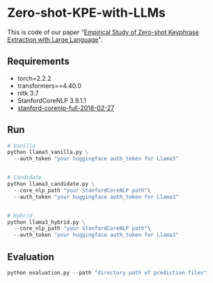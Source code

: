 # Zero-shot-KPE-with-LLMs
This is code of our paper "[Empirical Study of Zero-shot Keyphrase Extraction with Large Language](https://aclanthology.org/2025.coling-main.248)".

## Requirements
- torch=2.2.2
- transformers==4.40.0
- nltk 3.7
- StanfordCoreNLP 3.9.1.1
- [stanford-corenlp-full-2018-02-27](https://drive.google.com/file/d/1K4Ll54ypTf_tF83Mkkar2QKOcZ4Uskl5/view?usp=sharing)


## Run
```python
# Vanilla
python llama3_vanilla.py \
  --auth_token "your huggingface auth_token for Llama3"


# Candidate
python llama3_candidate.py \
  --core_nlp_path "your StanfordCoreNLP path"\
  --auth_token "your huggingface auth_token for Llama3"


# Hybrid
python llama3_hybrid.py \
  --core_nlp_path "your StanfordCoreNLP path"\
  --auth_token "your huggingface auth_token for Llama3"
```



## Evaluation
```python
python evaluation.py --path "directory path of prediction files"
```

